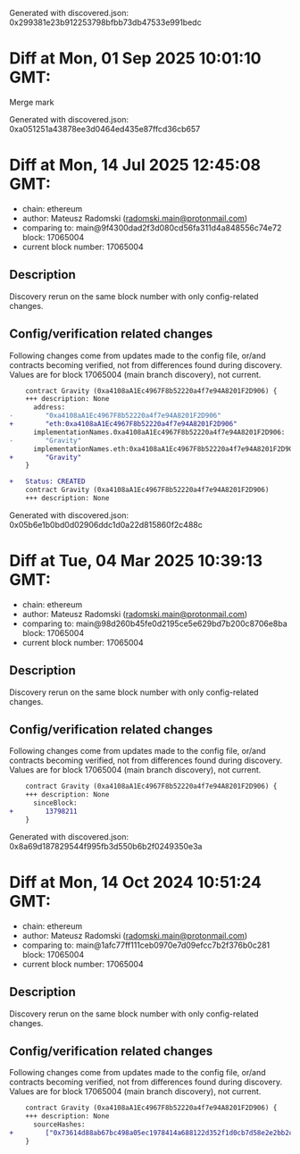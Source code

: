 Generated with discovered.json: 0x299381e23b912253798bfbb73db47533e991bedc

# Diff at Mon, 01 Sep 2025 10:01:10 GMT:

Merge mark

Generated with discovered.json: 0xa051251a43878ee3d0464ed435e87ffcd36cb657

# Diff at Mon, 14 Jul 2025 12:45:08 GMT:

- chain: ethereum
- author: Mateusz Radomski (<radomski.main@protonmail.com>)
- comparing to: main@9f4300dad2f3d080cd56fa311d4a848556c74e72 block: 17065004
- current block number: 17065004

## Description

Discovery rerun on the same block number with only config-related changes.

## Config/verification related changes

Following changes come from updates made to the config file,
or/and contracts becoming verified, not from differences found during
discovery. Values are for block 17065004 (main branch discovery), not current.

```diff
    contract Gravity (0xa4108aA1Ec4967F8b52220a4f7e94A8201F2D906) {
    +++ description: None
      address:
-        "0xa4108aA1Ec4967F8b52220a4f7e94A8201F2D906"
+        "eth:0xa4108aA1Ec4967F8b52220a4f7e94A8201F2D906"
      implementationNames.0xa4108aA1Ec4967F8b52220a4f7e94A8201F2D906:
-        "Gravity"
      implementationNames.eth:0xa4108aA1Ec4967F8b52220a4f7e94A8201F2D906:
+        "Gravity"
    }
```

```diff
+   Status: CREATED
    contract Gravity (0xa4108aA1Ec4967F8b52220a4f7e94A8201F2D906)
    +++ description: None
```

Generated with discovered.json: 0x05b6e1b0bd0d02906ddc1d0a22d815860f2c488c

# Diff at Tue, 04 Mar 2025 10:39:13 GMT:

- chain: ethereum
- author: Mateusz Radomski (<radomski.main@protonmail.com>)
- comparing to: main@98d260b45fe0d2195ce5e629bd7b200c8706e8ba block: 17065004
- current block number: 17065004

## Description

Discovery rerun on the same block number with only config-related changes.

## Config/verification related changes

Following changes come from updates made to the config file,
or/and contracts becoming verified, not from differences found during
discovery. Values are for block 17065004 (main branch discovery), not current.

```diff
    contract Gravity (0xa4108aA1Ec4967F8b52220a4f7e94A8201F2D906) {
    +++ description: None
      sinceBlock:
+        13798211
    }
```

Generated with discovered.json: 0x8a69d187829544f995fb3d550b6b2f0249350e3a

# Diff at Mon, 14 Oct 2024 10:51:24 GMT:

- chain: ethereum
- author: Mateusz Radomski (<radomski.main@protonmail.com>)
- comparing to: main@1afc77ff111ceb0970e7d09efcc7b2f376b0c281 block: 17065004
- current block number: 17065004

## Description

Discovery rerun on the same block number with only config-related changes.

## Config/verification related changes

Following changes come from updates made to the config file,
or/and contracts becoming verified, not from differences found during
discovery. Values are for block 17065004 (main branch discovery), not current.

```diff
    contract Gravity (0xa4108aA1Ec4967F8b52220a4f7e94A8201F2D906) {
    +++ description: None
      sourceHashes:
+        ["0x73614d88ab67bc498a05ec1978414a688122d352f1d0cb7d58e2e2bb2cce483b"]
    }
```

